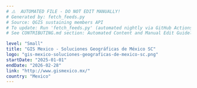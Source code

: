 ```yaml
---
# ⚠️  AUTOMATED FILE - DO NOT EDIT MANUALLY!
# Generated by: fetch_feeds.py
# Source: QGIS sustaining members API
# To update: Run 'fetch_feeds.py' (automated nightly via GitHub Actions)
# See CONTRIBUTING.md section: Automated Content and Manual Edit Guidelines

level: "Small"
title: "GIS Mexico - Soluciones Geográficas de México SC"
logo: "gis-mexico-soluciones-geograficas-de-mexico-sc.png"
startDate: "2025-01-01"
endDate: "2026-02-28"
link: "http://www.gismexico.mx/"
country: "Mexico"
---
```

